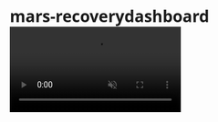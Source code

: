 # mars-recoverydashboard
<video autoplay muted loop>
  <source src="Website_Explanation_Video_Ready.mp4" type="video/mp4">
  Your browser does not support the video tag.
</video>
<!DOCTYPE html>
<html lang="en">
<head>
    <meta charset="UTF-8">
    <meta name="viewport" content="width=device-width, initial-scale=1.0">
    <title>Mars recovery dashboard</title>
<!DOCTYPE html>
<html lang="en">
<head>
    <meta charset="UTF-8">
    <meta name="viewport" content="width=device-width, initial-scale=1.0">
    <title>Mars Recovery Station - Login</title>
    <style>
        * {
            margin: 0;
            padding: 0;
            box-sizing: border-box;
            font-family: 'Segoe UI', Tahoma, Geneva, Verdana, sans-serif;
        }

        body {
            background: linear-gradient(rgba(10, 10, 30, 0.9), rgba(10, 10, 30, 0.9)),
                        url('https://images.unsplash.com/photo-1615430535007-94da764325d0?ixlib=rb-1.2.1&auto=format&fit=crop&w=1920&q=80');
            background-size: cover;
            background-position: center;
            min-height: 100vh;
            display: flex;
            justify-content: center;
            align-items: center;
            color: white;
        }

        .login-container {
            background: rgba(0, 0, 0, 0.85);
            backdrop-filter: blur(10px);
            border-radius: 20px;
            padding: 40px;
            width: 100%;
            max-width: 400px;
            box-shadow: 0 15px 30px rgba(0, 0, 0, 0.5);
            border: 1px solid rgba(255, 255, 255, 0.1);
            text-align: center;
            position: relative;
            overflow: hidden;
        }

        .login-container::before {
            content: "";
            position: absolute;
            top: -50px;
            left: -50px;
            width: 100px;
            height: 100px;
            background: radial-gradient(circle, rgba(255, 107, 107, 0.3) 0%, transparent 70%);
            border-radius: 50%;
        }

        .login-container::after {
            content: "";
            position: absolute;
            bottom: -30px;
            right: -30px;
            width: 80px;
            height: 80px;
            background: radial-gradient(circle, rgba(78, 205, 196, 0.2) 0%, transparent 70%);
            border-radius: 50%;
        }

        .login-header h1 {
            font-size: 2.2rem;
            margin-bottom: 10px;
            color: #ff6b6b;
            text-shadow: 0 0 10px rgba(255, 107, 107, 0.3);
            display: flex;
            align-items: center;
            justify-content: center;
            gap: 10px;
        }

        .login-header p {
            color: rgba(255, 255, 255, 0.8);
            margin-bottom: 30px;
            font-size: 0.95rem;
        }

        .form-group {
            margin-bottom: 20px;
            text-align: left;
        }

        .form-group label {
            display: block;
            margin-bottom: 8px;
            color: rgba(255, 255, 255, 0.9);
            font-weight: 500;
        }

        .form-group input {
            width: 100%;
            padding: 12px 15px;
            border-radius: 8px;
            border: 1px solid rgba(255, 255, 255, 0.3);
            background: rgba(255, 255, 255, 0.1);
            color: white;
            font-size: 1rem;
            transition: all 0.3s;
        }

        .form-group input:focus {
            outline: none;
            border-color: #ff6b6b;
            background: rgba(255, 255, 255, 0.15);
            box-shadow: 0 0 0 2px rgba(255, 107, 107, 0.3);
        }

        .form-group input::placeholder {
            color: rgba(255, 255, 255, 0.6);
        }

        .btn {
            width: 100%;
            padding: 12px;
            border-radius: 8px;
            border: none;
            background: linear-gradient(135deg, #ff6b6b, #e94560);
            color: white;
            font-size: 1rem;
            font-weight: 600;
            cursor: pointer;
            transition: all 0.3s;
            margin-bottom: 15px;
            display: flex;
            align-items: center;
            justify-content: center;
            gap: 10px;
        }

        .btn:hover {
            transform: translateY(-2px);
            box-shadow: 0 5px 15px rgba(255, 107, 107, 0.3);
        }

        .btn i {
            font-size: 1.1rem;
        }

        /* Google Sign-In Button Container */
        .google-signin-container {
            margin-bottom: 20px;
            display: flex;
            justify-content: center;
        }

        /* Style for the Google Sign-In button */
        #googleSignInButton {
            width: 100%;
            height: 44px;
            border-radius: 8px;
            border: none;
            background: white;
            color: #757575;
            font-size: 1rem;
            font-weight: 600;
            cursor: pointer;
            display: flex;
            align-items: center;
            justify-content: center;
            gap: 10px;
            transition: all 0.3s;
        }

        #googleSignInButton:hover {
            background: #f5f5f5;
            box-shadow: 0 2px 5px rgba(0, 0, 0, 0.2);
        }

        .divider {
            display: flex;
            align-items: center;
            margin: 20px 0;
            color: rgba(255, 255, 255, 0.5);
            font-size: 0.9rem;
        }

        .divider::before, .divider::after {
            content: "";
            flex: 1;
            border-bottom: 1px solid rgba(255, 255, 255, 0.2);
        }

        .signup-link {
            text-align: center;
            margin-top: 20px;
            color: rgba(255, 255, 255, 0.8);
            font-size: 0.9rem;
        }

        .signup-link a {
            color: #4ecdc4;
            text-decoration: none;
            font-weight: 500;
            transition: color 0.3s;
        }

        .signup-link a:hover {
            color: #ff6b6b;
            text-decoration: underline;
        }

        .mars-icon {
            font-size: 2.5rem;
            color: #ff6b6b;
            margin-bottom: 15px;
            text-shadow: 0 0 10px rgba(255, 107, 107, 0.3);
        }

        /* Fix for Google Sign-In button positioning */
        .g_id_signin {
            width: 100% !important;
            height: 44px !important;
            margin: 0 auto !important;
        }

        /* Make sure Google's iframe has proper styling */
        iframe {
            border-radius: 8px !important;
        }
    </style>
    <link rel="stylesheet" href="https://cdnjs.cloudflare.com/ajax/libs/font-awesome/6.0.0-beta3/css/all.min.css">
    <!-- Google Sign-In API -->
    <script src="https://accounts.google.com/gsi/client" async defer></script>
</head>
<body>
    <div class="login-container">
        <div class="login-header">
            <i class="fas fa-rocket mars-icon"></i>
            <h1>
                <i class="fas fa-recycle"></i> Mars Recovery
            </h1>
            <p>Sign in to access the waste recycling dashboard</p>
        </div>

        <!-- Google Sign-In Button Container -->
        <div class="google-signin-container">
            <!-- Google Sign-In Button will be inserted here by the API -->
            <div id="g_id_onload"
                 data-client_id="YOUR_GOOGLE_CLIENT_ID.apps.googleusercontent.com"
                 data-context="signin"
                 data-ux_mode="popup"
                 data-callback="handleGoogleSignIn"
                 data-auto_prompt="false">
            </div>

            <div class="g_id_signin"
                 data-type="standard"
                 data-shape="rectangular"
                 data-theme="filled_blue"
                 data-text="signin_with"
                 data-size="large"
                 data-logo_alignment="left"
                 id="googleSignInButton">
            </div>
        </div>

        <div class="divider">or</div>

        <!-- Email/Password Form with Sign Up Link -->
        <form id="loginForm">
            <div class="form-group">
                <label for="email">Email</label>
                <input type="email" id="email" placeholder="Enter your email" required>
            </div>

            <div class="form-group">
                <label for="password">Password</label>
                <input type="password" id="password" placeholder="Enter your password" required>
            </div>

            <button type="submit" class="btn">
                <i class="fas fa-sign-in-alt"></i> Sign In
            </button>
        </form>

        <div class="signup-link">
            Don't have an account? <a href="#" onclick="showSignup()">Sign up</a>
        </div>

        <!-- Sign Up Form (hidden by default) -->
        <form id="signupForm" style="display: none;">
            <div class="form-group">
                <label for="signupName">Full Name</label>
                <input type="text" id="signupName" placeholder="Enter your full name" required>
            </div>

            <div class="form-group">
                <label for="signupEmail">Email</label>
                <input type="email" id="signupEmail" placeholder="Enter your email" required>
            </div>

            <div class="form-group">
                <label for="signupPassword">Password</label>
                <input type="password" id="signupPassword" placeholder="Create a password" required>
            </div>

            <div class="form-group">
                <label for="confirmPassword">Confirm Password</label>
                <input type="password" id="confirmPassword" placeholder="Confirm your password" required>
            </div>

            <button type="submit" class="btn">
                <i class="fas fa-user-plus"></i> Create Account
            </button>
        </form>

        <div class="login-link" style="display: none;" id="backToLogin">
            Already have an account? <a href="#" onclick="showLogin()">Log in</a>
        </div>
    </div>

    <script>
        // Show signup form
        function showSignup() {
            document.getElementById('loginForm').style.display = 'none';
            document.getElementById('signupForm').style.display = 'block';
            document.getElementById('backToLogin').style.display = 'block';
            document.querySelector('.signup-link').style.display = 'none';
            document.querySelector('.divider').style.display = 'none';
            document.querySelector('.google-signin-container').style.display = 'none';
        }

        // Show login form
        function showLogin() {
            document.getElementById('loginForm').style.display = 'block';
            document.getElementById('signupForm').style.display = 'none';
            document.getElementById('backToLogin').style.display = 'none';
            document.querySelector('.signup-link').style.display = 'block';
            document.querySelector('.divider').style.display = 'block';
            document.querySelector('.google-signin-container').style.display = 'block';
        }

        // Handle login form submission
        document.getElementById('loginForm').addEventListener('submit', function(e) {
            e.preventDefault();
            const email = document.getElementById('email').value;
            const password = document.getElementById('password').value;

            // Simple validation for demo
            if (email && password) {
                localStorage.setItem('isLoggedIn', 'true');
                window.location.href = 'dashboard.html';
            }
        });

        // Handle signup form submission
        document.getElementById('signupForm').addEventListener('submit', function(e) {
            e.preventDefault();

            const name = document.getElementById('signupName').value;
            const email = document.getElementById('signupEmail').value;
            const password = document.getElementById('signupPassword').value;
            const confirmPassword = document.getElementById('confirmPassword').value;

            // Simple validation for demo
            if (password !== confirmPassword) {
                alert('Passwords do not match!');
                return;
            }

            if (name && email && password) {
                localStorage.setItem('isLoggedIn', 'true');
                localStorage.setItem('userName', name);
                alert('Account created successfully!');
                window.location.href = 'dashboard.html';
            }
        });

        // Handle Google Sign-In
        function handleGoogleSignIn(response) {
            console.log('Google Sign-In response:', response);
            // In a real app, you would handle the response and authenticate the user
            localStorage.setItem('isLoggedIn', 'true');
            window.location.href = 'dashboard.html';
        }

        // Initialize Google Sign-In
        function initializeGoogleSignIn() {
            google.accounts.id.initialize({
                client_id: 'YOUR_GOOGLE_CLIENT_ID.apps.googleusercontent.com',
                callback: handleGoogleSignIn
            });

            // Render the Google Sign-In button
            google.accounts.id.renderButton(
                document.getElementById('googleSignInButton'),
                {
                    theme: 'filled_blue',
                    size: 'large',
                    text: 'signin_with',
                    shape: 'rectangular',
                    logo_alignment: 'left'
                }
            );
        }

        // Check if user is already logged in
        if (localStorage.getItem('isLoggedIn') === 'true') {
            window.location.href = 'dashboard.html';
        }

        // Load Google Sign-In API properly
        window.onload = function() {
            initializeGoogleSignIn();
        };
    </script>
</body>
</html>
<!DOCTYPE html>
<html lang="en">
<head>
    <meta charset="UTF-8">
    <meta name="viewport" content="width=device-width, initial-scale=1.0">
    <title>Mars Recovery Station - Dashboard</title>
    <style>
        :root {
            --primary: #1a1a2e;
            --secondary: #16213e;
            --accent: #ff6b6b;
            --highlight: #4ecdc4;
            --space-bg: linear-gradient(rgba(10, 10, 30, 0.8), rgba(10, 10, 30, 0.8)),
                        url('https://images.unsplash.com/photo-1615430535007-94da764325d0?ixlib=rb-1.2.1&auto=format&fit=crop&w=1920&q=80');
        }

        body {
            font-family: 'Segoe UI', Tahoma, Geneva, Verdana, sans-serif;
            margin: 0;
            padding: 0;
            background: var(--space-bg);
            background-size: cover;
            background-position: center;
            color: white;
            min-height: 100vh;
        }

        .header {
            display: flex;
            justify-content: space-between;
            align-items: center;
            padding: 20px 40px;
            background: rgba(0, 0, 0, 0.5);
        }

        .header h1 {
            font-size: 1.8rem;
            color: white;
            text-shadow: 0 2px 5px rgba(0, 0, 0, 0.5);
        }

        .logout-btn {
            background: rgba(255, 255, 255, 0.2);
            color: white;
            border: 1px solid rgba(255, 255, 255, 0.3);
            padding: 8px 15px;
            border-radius: 5px;
            cursor: pointer;
            transition: all 0.3s;
        }

        .logout-btn:hover {
            background: rgba(255, 255, 255, 0.3);
        }

        .dashboard-container {
            display: grid;
            grid-template-columns: 1fr 1fr;
            gap: 20px;
            max-width: 1400px;
            margin: 20px auto;
            padding: 0 20px;
        }

        .control-panel, .results-panel {
            background: rgba(0, 0, 0, 0.7);
            backdrop-filter: blur(10px);
            border-radius: 15px;
            padding: 20px;
            box-shadow: 0 10px 20px rgba(0, 0, 0, 0.3);
            border: 1px solid rgba(255, 255, 255, 0.1);
        }

        .panel-title {
            color: var(--accent);
            margin-top: 0;
            margin-bottom: 20px;
            font-size: 1.4rem;
            border-bottom: 1px solid var(--highlight);
            padding-bottom: 10px;
            display: flex;
            align-items: center;
            gap: 10px;
        }

        .form-group {
            margin-bottom: 15px;
        }

        .form-group label {
            display: block;
            margin-bottom: 5px;
            color: rgba(255, 255, 255, 0.9);
            font-weight: 500;
        }

        .form-group input {
            width: 100%;
            padding: 10px;
            border-radius: 8px;
            border: 1px solid rgba(255, 255, 255, 0.3);
            background: rgba(255, 255, 255, 0.1);
            color: white;
            font-size: 1rem;
        }

        .btn {
            background: linear-gradient(135deg, var(--accent), #e94560);
            color: white;
            border: none;
            padding: 12px 20px;
            border-radius: 8px;
            cursor: pointer;
            font-size: 1rem;
            font-weight: 600;
            width: 100%;
            margin-top: 10px;
            transition: all 0.3s;
            display: flex;
            align-items: center;
            justify-content: center;
            gap: 8px;
        }

        .btn:hover {
            transform: translateY(-2px);
            box-shadow: 0 5px 15px rgba(255, 107, 107, 0.3);
        }

        #threejs-container {
            width: 100%;
            height: 300px;
            background: rgba(0, 0, 0, 0.5);
            border-radius: 10px;
            margin: 20px 0;
            border: 1px solid rgba(255, 255, 255, 0.1);
        }

        .results-container {
            display: flex;
            flex-direction: column;
            gap: 15px;
        }

        .next-page-btn {
            background: var(--highlight);
            margin-top: 20px;
            display: inline-block;
            width: auto;
            padding: 10px 20px;
        }

        @media (max-width: 768px) {
            .dashboard-container {
                grid-template-columns: 1fr;
            }
        }
    </style>
    <link rel="stylesheet" href="https://cdnjs.cloudflare.com/ajax/libs/font-awesome/6.0.0-beta3/css/all.min.css">
    <script src="https://cdn.jsdelivr.net/npm/three@0.132.2/build/three.min.js"></script>
    <script src="https://cdn.jsdelivr.net/npm/three@0.132.2/examples/js/controls/OrbitControls.js"></script>
</head>
<body>
    <div class="header">
        <h1>Mars Recovery Station</h1>
        <button class="logout-btn" onclick="logout()">Logout</button>
    </div>

    <div class="dashboard-container">
        <!-- Control Panel -->
        <div class="control-panel">
            <h2 class="panel-title"><i class="fas fa-cogs"></i> Control Panel</h2>

            <h3>Material Intake</h3>
            <div class="form-group">
                <label for="eva-suit">EVA Suit Fabric (kg)</label>
                <input type="number" id="eva-suit" placeholder="e.g., 12" value="12">
            </div>

            <div class="form-group">
                <label for="air-filters">Used Air Filters (kg)</label>
                <input type="number" id="air-filters" placeholder="e.g., 30" value="30">
            </div>

            <div class="form-group">
                <label for="carbon-scraps">Carbon Scraps (kg)</label>
                <input type="number" id="carbon-scraps" placeholder="e.g., 5" value="5">
            </div>

            <button class="btn" onclick="optimizeRecycling()">
                <i class="fas fa-recycle"></i> Optimize Recycling
            </button>

            <h3 style="margin-top: 30px;">3D Recovery Station Overview</h3>
            <div id="threejs-container"></div>

            <button class="btn next-page-btn" onclick="window.location.href='results.html'">
                View Detailed Results <i class="fas fa-arrow-right"></i>
            </button>
        </div>

        <!-- Results Preview -->
        <div class="results-panel">
            <h2 class="panel-title"><i class="fas fa-chart-line"></i> Quick Results Preview</h2>
            <div id="previewResults">
                <p style="text-align: center; color: rgba(255, 255, 255, 0.7);">
                    Enter material quantities and click "Optimize Recycling" to see a preview.
                </p>
            </div>
        </div>
    </div>

    <script>
        // Check if user is logged in
        if (localStorage.getItem('isLoggedIn') !== 'true') {
            window.location.href = 'index.html';
        }

        // Logout function
        function logout() {
            localStorage.removeItem('isLoggedIn');
            window.location.href = 'index.html';
        }

        // Initialize Three.js Mars Visualization
        document.addEventListener('DOMContentLoaded', function() {
            initThreeJS();
        });

        function initThreeJS() {
            const container = document.getElementById('threejs-container');

            // Scene setup
            const scene = new THREE.Scene();
            scene.background = new THREE.Color(0x000000);

            // Camera setup
            const camera = new THREE.PerspectiveCamera(75, container.clientWidth / container.clientHeight, 0.1, 1000);
            camera.position.z = 10;

            // Renderer setup
            const renderer = new THREE.WebGLRenderer({ antialias: true });
            renderer.setSize(container.clientWidth, container.clientHeight);
            container.appendChild(renderer.domElement);

            // Controls for orbiting the 3D model
            const controls = new THREE.OrbitControls(camera, renderer.domElement);
            controls.enableDamping = true;
            controls.dampingFactor = 0.05;

            // Lighting - Sunlight simulation
            const ambientLight = new THREE.AmbientLight(0x404040, 0.5);
            scene.add(ambientLight);

            const directionalLight = new THREE.DirectionalLight(0xffffff, 1);
            directionalLight.position.set(5, 10, 7);
            directionalLight.castShadow = true;
            directionalLight.shadow.mapSize.width = 1024;
            directionalLight.shadow.mapSize.height = 1024;
            scene.add(directionalLight);

            // Create Mars surface with improved texture
            const marsTexture = new THREE.TextureLoader().load('https://upload.wikimedia.org/wikipedia/commons/thumb/0/02/OSIRIS_Mars_true_color.jpg/1200px-OSIRIS_Mars_true_color.jpg');
            const marsBumpMap = new THREE.TextureLoader().load('https://upload.wikimedia.org/wikipedia/commons/thumb/5/5f/Mars_topography.jpg/1200px-Mars_topography.jpg');

            const marsGeometry = new THREE.SphereGeometry(5, 64, 64);
            const marsMaterial = new THREE.MeshStandardMaterial({
                map: marsTexture,
                bumpMap: marsBumpMap,
                bumpScale: 0.05,
                metalness: 0.1,
                roughness: 0.7
            });

            const mars = new THREE.Mesh(marsGeometry, marsMaterial);
            mars.receiveShadow = true;
            scene.add(mars);

            // Add atmosphere effect
            const atmosphereGeometry = new THREE.SphereGeometry(5.2, 64, 64);
            const atmosphereMaterial = new THREE.MeshStandardMaterial({
                color: 0x3366cc,
                transparent: true,
                opacity: 0.2,
                side: THREE.BackSide
            });
            const atmosphere = new THREE.Mesh(atmosphereGeometry, atmosphereMaterial);
            scene.add(atmosphere);

            // Create a more detailed recovery station
            createRecoveryStation(scene);

            // Animation loop
            function animate() {
                requestAnimationFrame(animate);
                controls.update();
                renderer.render(scene, camera);
                mars.rotation.y += 0.001;
            }

            // Handle window resize
            window.addEventListener('resize', function() {
                camera.aspect = container.clientWidth / container.clientHeight;
                camera.updateProjectionMatrix();
                renderer.setSize(container.clientWidth, container.clientHeight);
            });

            animate();
        }

        function createRecoveryStation(scene) {
            // Base platform
            const baseGeometry = new THREE.CylinderGeometry(2, 2, 0.3, 32);
            const baseMaterial = new THREE.MeshStandardMaterial({
                color: 0x333333,
                metalness: 0.3,
                roughness: 0.7
            });
            const base = new THREE.Mesh(baseGeometry, baseMaterial);
            base.position.y = 0.15;
            base.position.z = -6;
            base.receiveShadow = true;
            base.castShadow = true;
            scene.add(base);

            // Main habitat dome
            const domeGeometry = new THREE.SphereGeometry(1.2, 32, 32, 0, Math.PI * 2, 0, Math.PI / 2);
            const domeMaterial = new THREE.MeshStandardMaterial({
                color: 0xaaaaaa,
                metalness: 0.2,
                roughness: 0.5,
                transparent: true,
                opacity: 0.8
            });
            const dome = new THREE.Mesh(domeGeometry, domeMaterial);
            dome.position.y = 1.2;
            dome.position.z = -6;
            dome.receiveShadow = true;
            dome.castShadow = true;
            scene.add(dome);

            // Solar panels
            const panelGeometry = new THREE.BoxGeometry(0.8, 0.05, 0.3);
            const panelMaterial = new THREE.MeshStandardMaterial({
                color: 0x222233,
                metalness: 0.7,
                roughness: 0.3
            });

            for (let i = 0; i < 4; i++) {
                const panel1 = new THREE.Mesh(panelGeometry, panelMaterial);
                panel1.position.set(-6 + i * 3, 1.5, -4);
                panel1.rotation.y = Math.PI / 4;
                panel1.castShadow = true;
                scene.add(panel1);

                const panel2 = new THREE.Mesh(panelGeometry, panelMaterial);
                panel2.position.set(-6 + i * 3, 1.5, -8);
                panel2.rotation.y = -Math.PI / 4;
                panel2.castShadow = true;
                scene.add(panel2);
            }

            // Processing units
            const unitGeometry = new THREE.CylinderGeometry(0.4, 0.4, 0.8, 32);

            // Thermal processor (red)
            const thermalMaterial = new THREE.MeshStandardMaterial({
                color: 0xff5555,
                metalness: 0.6,
                roughness: 0.4
            });
            const thermalUnit = new THREE.Mesh(unitGeometry, thermalMaterial);
            thermalUnit.position.set(-6, 0.8, -5);
            thermalUnit.castShadow = true;
            scene.add(thermalUnit);

            // Chemical processor (green)
            const chemicalMaterial = new THREE.MeshStandardMaterial({
                color: 0x55ff55,
                metalness: 0.6,
                roughness: 0.4
            });
            const chemicalUnit = new THREE.Mesh(unitGeometry, chemicalMaterial);
            chemicalUnit.position.set(-6, 0.8, -7);
            chemicalUnit.castShadow = true;
            scene.add(chemicalUnit);

            // Mechanical processor (blue)
            const mechanicalMaterial = new THREE.MeshStandardMaterial({
                color: 0x5555ff,
                metalness: 0.6,
                roughness: 0.4
            });
            const mechanicalUnit = new THREE.Mesh(unitGeometry, mechanicalMaterial);
            mechanicalUnit.position.set(-4, 0.8, -6);
            mechanicalUnit.castShadow = true;
            scene.add(mechanicalUnit);

            // Storage tanks
            const tankGeometry = new THREE.SphereGeometry(0.5, 32, 32);

            // Oxygen tank
            const oxygenMaterial = new THREE.MeshStandardMaterial({
                color: 0xaaaaff,
                metalness: 0.3,
                roughness: 0.7,
                transparent: true,
                opacity: 0.7
            });
            const oxygenTank = new THREE.Mesh(tankGeometry, oxygenMaterial);
            oxygenTank.position.set(-3, 1, -6);
            oxygenTank.castShadow = true;
            scene.add(oxygenTank);

            // Material storage tank
            const materialMaterial = new THREE.MeshStandardMaterial({
                color: 0xffaaaa,
                metalness: 0.3,
                roughness: 0.7,
                transparent: true,
                opacity: 0.7
            });
            const materialTank = new THREE.Mesh(tankGeometry, materialMaterial);
            materialTank.position.set(-3, 1, -7);
            materialTank.castShadow = true;
            scene.add(materialTank);

            // Add labels (simplified for this example)
            // In a real app, you might use CSS2DRenderer for better text rendering
        }

        // Optimize Recycling Function
        function optimizeRecycling() {
            const evaSuit = parseFloat(document.getElementById('eva-suit').value) || 0;
            const airFilters = parseFloat(document.getElementById('air-filters').value) || 0;
            const carbonScraps = parseFloat(document.getElementById('carbon-scraps').value) || 0;

            // Calculate results (simplified for demo)
            const totalInput = evaSuit + airFilters + carbonScraps;
            const oxygenRecovered = Math.round((evaSuit * 0.4 + carbonScraps * 0.6) * 10) / 10;
            const materialsRecovered = Math.round((evaSuit * 0.6 + airFilters * 0.3 + carbonScraps * 0.2) * 10) / 10;
            const dailyNeedPercentage = Math.min(Math.round((oxygenRecovered / 30) * 100), 100);

            // Update preview results
            const previewResults = document.getElementById('previewResults');
            previewResults.innerHTML = `
                <div style="background: rgba(255, 255, 255, 0.1); padding: 15px; border-radius: 10px;">
                    <h3>Quick Results</h3>
                    <p><strong>Total Input:</strong> ${totalInput} kg</p>
                    <p><strong>Oxygen Recovered:</strong> ${oxygenRecovered} kg (${dailyNeedPercentage}% of daily need)</p>
                    <p><strong>Materials Recovered:</strong> ${materialsRecovered} kg</p>
                    <p style="font-size: 0.9rem; color: rgba(255, 255, 255, 0.7);">
                        Click "View Detailed Results" for full analysis and visualizations.
                    </p>
                </div>
            `;

            // Store results for the results page
            localStorage.setItem('recyclingResults', JSON.stringify({
                evaSuit, airFilters, carbonScraps,
                oxygenRecovered, materialsRecovered, dailyNeedPercentage, totalInput
            }));
        }
    </script>
</body>
</html>
<!DOCTYPE html>
<html lang="en">
<head>
    <meta charset="UTF-8">
    <meta name="viewport" content="width=device-width, initial-scale=1.0">
    <title>Mars Recovery Station - Results</title>
    <style>
        :root {
            --primary: #1a1a2e;
            --secondary: #16213e;
            --accent: #ff6b6b;
            --highlight: #4ecdc4;
            --space-bg: linear-gradient(rgba(10, 10, 30, 0.8), rgba(10, 10, 30, 0.8)),
                        url('https://images.unsplash.com/photo-1615430535007-94da764325d0?ixlib=rb-1.2.1&auto=format&fit=crop&w=1920&q=80');
        }

        body {
            font-family: 'Segoe UI', Tahoma, Geneva, Verdana, sans-serif;
            margin: 0;
            padding: 0;
            background: var(--space-bg);
            background-size: cover;
            background-position: center;
            color: white;
            min-height: 100vh;
        }

        .header {
            display: flex;
            justify-content: space-between;
            align-items: center;
            padding: 20px 40px;
            background: rgba(0, 0, 0, 0.5);
        }

        .header h1 {
            font-size: 1.8rem;
            color: white;
            text-shadow: 0 2px 5px rgba(0, 0, 0, 0.5);
        }

        .back-btn, .logout-btn {
            background: rgba(255, 255, 255, 0.2);
            color: white;
            border: 1px solid rgba(255, 255, 255, 0.3);
            padding: 8px 15px;
            border-radius: 5px;
            cursor: pointer;
            transition: all 0.3s;
            margin-left: 10px;
        }

        .back-btn:hover, .logout-btn:hover {
            background: rgba(255, 255, 255, 0.3);
        }

        .container {
            max-width: 1200px;
            margin: 20px auto;
            padding: 0 20px;
        }

        .results-header {
            text-align: center;
            margin-bottom: 30px;
        }

        .results-header h2 {
            font-size: 2rem;
            color: var(--accent);
            margin-bottom: 10px;
            text-shadow: 0 0 10px rgba(255, 107, 107, 0.3);
        }

        .results-header p {
            color: rgba(255, 255, 255, 0.8);
            font-size: 1.1rem;
        }

        .results-grid {
            display: grid;
            grid-template-columns: repeat(auto-fit, minmax(300px, 1fr));
            gap: 20px;
            margin-bottom: 30px;
        }

        .result-card {
            background: rgba(0, 0, 0, 0.7);
            backdrop-filter: blur(10px);
            border-radius: 15px;
            padding: 20px;
            box-shadow: 0 10px 20px rgba(0, 0, 0, 0.3);
            border: 1px solid rgba(255, 255, 255, 0.1);
            max-height: 500px;
            overflow-y: auto;
        }

        .result-card h3 {
            color: var(--accent);
            margin-top: 0;
            margin-bottom: 15px;
            font-size: 1.3rem;
            border-bottom: 1px solid var(--highlight);
            padding-bottom: 10px;
        }

        .big-number {
            font-size: 2.5rem;
            font-weight: bold;
            color: white;
            text-align: center;
            margin: 20px 0;
            background: linear-gradient(135deg, var(--accent), var(--highlight));
            -webkit-background-clip: text;
            -webkit-text-fill-color: transparent;
            text-shadow: 0 0 5px rgba(0, 0, 0, 0.3);
        }

        .big-number small {
            font-size: 1rem;
            color: rgba(255, 255, 255, 0.7);
            display: block;
            margin-top: 5px;
            background: none;
            -webkit-text-fill-color: initial;
        }

        .process-steps {
            margin-top: 15px;
        }

        .process-step {
            background: rgba(255, 255, 255, 0.1);
            padding: 10px 15px;
            border-radius: 8px;
            margin-bottom: 10px;
            font-size: 0.9rem;
        }

        .process-step h4 {
            color: var(--highlight);
            margin-bottom: 5px;
            display: flex;
            align-items: center;
            gap: 10px;
        }

        .chart-container {
            background: rgba(0, 0, 0, 0.5);
            border-radius: 15px;
            padding: 20px;
            margin-bottom: 30px;
        }

        .chart-container h3 {
            color: var(--accent);
            margin-top: 0;
            margin-bottom: 20px;
            text-align: center;
            text-shadow: 0 0 5px rgba(0, 0, 0, 0.3);
        }

        .navigation {
            display: flex;
            justify-content: space-between;
            margin-top: 30px;
            padding-bottom: 20px;
        }

        #resultsContent {
            max-width: 100%;
            overflow: hidden;
        }

        canvas {
            max-width: 100%;
            max-height: 400px;
            display: block;
            margin: 0 auto;
            background: rgba(0, 0, 0, 0.3);
            border-radius: 8px;
            padding: 10px;
        }

        @media (max-width: 768px) {
            .results-grid {
                grid-template-columns: 1fr;
            }
        }
    </style>
    <link rel="stylesheet" href="https://cdnjs.cloudflare.com/ajax/libs/font-awesome/6.0.0-beta3/css/all.min.css">
    <script src="https://cdn.jsdelivr.net/npm/chart.js"></script>
</head>
<body>
    <div class="header">
        <div>
            <button class="back-btn" onclick="window.location.href='dashboard.html'">
                <i class="fas fa-arrow-left"></i> Back to Dashboard
            </button>
        </div>
        <h1>Mars Recovery Station</h1>
        <button class="logout-btn" onclick="logout()">Logout</button>
    </div>

    <div class="container">
        <div class="results-header">
            <h2>Recycling Optimization Results</h2>
            <p>Detailed analysis of your waste recycling process</p>
        </div>

        <div id="resultsContent">
            <p style="text-align: center; color: rgba(255, 255, 255, 0.7);">
                Loading results...
            </p>
        </div>

        <div class="navigation">
            <button class="back-btn" onclick="window.location.href='dashboard.html'">
                <i class="fas fa-arrow-left"></i> Back to Input
            </button>
            <button class="back-btn" onclick="window.location.href='visualization.html'">
                3D Visualization <i class="fas fa-arrow-right"></i>
            </button>
        </div>
    </div>

    <script>
        // Check if user is logged in
        if (localStorage.getItem('isLoggedIn') !== 'true') {
            window.location.href = 'index.html';
        }

        // Logout function
        function logout() {
            localStorage.removeItem('isLoggedIn');
            window.location.href = 'index.html';
        }

        // Load results when page loads
        document.addEventListener('DOMContentLoaded', function() {
            const results = JSON.parse(localStorage.getItem('recyclingResults'));

            if (results) {
                displayResults(results);
            } else {
                document.getElementById('resultsContent').innerHTML = `
                    <div style="text-align: center; color: rgba(255, 255, 255, 0.7);">
                        <p>No results found. Please go back to the dashboard and run an optimization first.</p>
                    </div>
                `;
            }
        });

        function displayResults(results) {
            const content = document.getElementById('resultsContent');

            content.innerHTML = `
                <div class="results-grid">
                    <!-- Oxygen Recovery Card -->
                    <div class="result-card">
                        <h3>Oxygen Recovery</h3>
                        <div class="big-number">${results.oxygenRecovered}<small>kg</small></div>
                        <p style="text-align: center; color: rgba(255, 255, 255, 0.8);">
                            ${results.dailyNeedPercentage}% of daily crew needs
                        </p>
                        <div class="process-steps">
                            <div class="process-step">
                                <h4><i class="fas fa-lungs"></i> Life Support Impact</h4>
                                <p>Sufficient for ${Math.round(results.oxygenRecovered / 0.8)} crew members for 24 hours</p>
                            </div>
                        </div>
                    </div>

                    <!-- Materials Recovery Card -->
                    <div class="result-card">
                        <h3>Materials Recovery</h3>
                        <div class="big-number">${results.materialsRecovered}<small>kg</small></div>
                        <p style="text-align: center; color: rgba(255, 255, 255, 0.8);">
                            Available for 3D printing and repairs
                        </p>
                        <div class="process-steps">
                            <div class="process-step">
                                <h4><i class="fas fa-cubes"></i> Potential Uses</h4>
                                <p>• Habitat repairs<br>• Tool manufacturing<br>• Equipment upgrades</p>
                            </div>
                        </div>
                    </div>

                    <!-- Energy Efficiency Card -->
                    <div class="result-card">
                        <h3>Energy Efficiency</h3>
                        <div class="big-number">${Math.round(results.totalInput * 1.8)}<small>kWh</small></div>
                        <p style="text-align: center; color: rgba(255, 255, 255, 0.8);">
                            Estimated energy consumption
                        </p>
                        <div class="process-steps">
                            <div class="process-step">
                                <h4><i class="fas fa-bolt"></i> Power Source</h4>
                                <p>Solar panels (primary)<br>Battery backup (secondary)</p>
                            </div>
                            <div class="process-step">
                                <h4><i class="fas fa-sun"></i> Recommendation</h4>
                                <p>Run high-energy processes during peak solar hours (10:00-14:00 Mars time)</p>
                            </div>
                        </div>
                    </div>
                </div>

                <!-- Process Breakdown -->
                <div class="result-card">
                    <h3>Process Breakdown</h3>

                    <div style="display: grid; grid-template-columns: repeat(auto-fit, minmax(300px, 1fr)); gap: 15px; margin-top: 20px;">
                        <!-- EVA Suit Process -->
                        <div class="process-step" style="margin-bottom: 0;">
                            <h4><i class="fas fa-space-suit"></i> EVA Suit Processing (${results.evaSuit} kg)</h4>
                            <p>✅ Shredding: 100% of material</p>
                            <p>✅ Thermal processing: ${Math.round(results.evaSuit * 0.6)} kg polymer</p>
                            <p>✅ Oxygen extraction: ${Math.round(results.evaSuit * 0.4)} kg O₂</p>
                            <p style="color: var(--highlight); font-size: 0.9rem;">
                                <i class="fas fa-info-circle"></i> Polymer can be used for 3D printing new suit components
                            </p>
                        </div>

                        <!-- Air Filters Process -->
                        <div class="process-step" style="margin-bottom: 0;">
                            <h4><i class="fas fa-filter"></i> Air Filter Recycling (${results.airFilters} kg)</h4>
                            <p>✅ Mechanical separation: 100% of material</p>
                            <p>✅ Metal recovery: ${Math.round(results.airFilters * 0.3)} kg</p>
                            <p>✅ Carbon recovery: ${Math.round(results.airFilters * 0.5)} kg</p>
                            <p style="color: var(--highlight); font-size: 0.9rem;">
                                <i class="fas fa-info-circle"></i> Recovered metals can be used for structural repairs
                            </p>
                        </div>

                        <!-- Carbon Scraps Process -->
                        <div class="process-step" style="margin-bottom: 0;">
                            <h4><i class="fas fa-atom"></i> Carbon Processing (${results.carbonScraps} kg)</h4>
                            <p>✅ Chemical treatment: 100% of material</p>
                            <p>✅ Oxygen extraction: ${Math.round(results.carbonScraps * 0.6)} kg O₂</p>
                            <p>✅ Carbon fiber: ${Math.round(results.carbonScraps * 0.4)} kg for composites</p>
                            <p style="color: var(--highlight); font-size: 0.9rem;">
                                <i class="fas fa-info-circle"></i> Carbon fiber ideal for lightweight structural components
                            </p>
                        </div>
                    </div>
                </div>

                <!-- Results Chart Container with fixed height -->
                <div class="chart-container">
                    <h3>Resource Recovery Summary</h3>
                    <div style="height: 350px;">
                        <canvas id="resultsChart"></canvas>
                    </div>
                </div>

                <!-- Pie Chart Container with fixed height -->
                <div class="chart-container">
                    <h3>Resource Distribution</h3>
                    <div style="height: 350px;">
                        <canvas id="pieChart"></canvas>
                    </div>
                </div>
            `;

            // Create charts after the elements exist in the DOM
            setTimeout(() => {
                createResultsChart(results);
            }, 100);
        }

        function createResultsChart(results) {
            // Bar Chart
            const barCtx = document.getElementById('resultsChart');
            if (barCtx) {
                new Chart(barCtx, {
                    type: 'bar',
                    data: {
                        labels: ['Oxygen Recovered', 'Materials Recovered', 'Total Input', 'Energy Used'],
                        datasets: [{
                            label: 'Quantity',
                            data: [
                                results.oxygenRecovered,
                                results.materialsRecovered,
                                results.totalInput,
                                Math.round(results.totalInput * 1.8)
                            ],
                            backgroundColor: [
                                'rgba(78, 205, 196, 0.7)',
                                'rgba(255, 107, 107, 0.7)',
                                'rgba(100, 149, 237, 0.7)',
                                'rgba(255, 206, 86, 0.7)'
                            ],
                            borderColor: [
                                'rgba(78, 205, 196, 1)',
                                'rgba(255, 107, 107, 1)',
                                'rgba(100, 149, 237, 1)',
                                'rgba(255, 206, 86, 1)'
                            ],
                            borderWidth: 1
                        }]
                    },
                    options: {
                        responsive: true,
                        maintainAspectRatio: false,
                        scales: {
                            y: {
                                beginAtZero: true,
                                title: {
                                    display: true,
                                    text: 'Quantity (kg or kWh)',
                                    color: 'white'
                                },
                                ticks: {
                                    color: 'rgba(255, 255, 255, 0.8)'
                                },
                                grid: {
                                    color: 'rgba(255, 255, 255, 0.1)'
                                }
                            },
                            x: {
                                ticks: {
                                    color: 'rgba(255, 255, 255, 0.8)'
                                },
                                grid: {
                                    color: 'rgba(255, 255, 255, 0.1)'
                                }
                            }
                        },
                        plugins: {
                            legend: {
                                display: false
                            }
                        }
                    }
                });
            }

            // Pie Chart
            const pieCtx = document.getElementById('pieChart');
            if (pieCtx) {
                new Chart(pieCtx, {
                    type: 'doughnut',
                    data: {
                        labels: ['Oxygen', 'Materials', 'Waste'],
                        datasets: [{
                            data: [
                                results.oxygenRecovered,
                                results.materialsRecovered,
                                results.totalInput - results.oxygenRecovered - results.materialsRecovered
                            ],
                            backgroundColor: [
                                'rgba(78, 205, 196, 0.7)',
                                'rgba(255, 107, 107, 0.7)',
                                'rgba(100, 149, 237, 0.7)'
                            ],
                            borderColor: [
                                'rgba(78, 205, 196, 1)',
                                'rgba(255, 107, 107, 1)',
                                'rgba(100, 149, 237, 1)'
                            ],
                            borderWidth: 1
                        }]
                    },
                    options: {
                        responsive: true,
                        maintainAspectRatio: false,
                        plugins: {
                            legend: {
                                position: 'right',
                                labels: {
                                    color: 'white',
                                    boxWidth: 12,
                                    padding: 20,
                                    font: {
                                        size: 12
                                    }
                                }
                            },
                            title: {
                                display: true,
                                text: 'Resource Distribution',
                                color: 'white',
                                font: {
                                    size: 16
                                }
                            }
                        }
                    }
                });
            }
        }
    </script>
</body>
</html>
<!DOCTYPE html>
<html lang="en">
<head>
    <meta charset="UTF-8">
    <meta name="viewport" content="width=device-width, initial-scale=1.0">
    <title>Mars Recovery Station - 3D Visualization</title>
    <style>
        :root {
            --primary: #1a1a2e;
            --secondary: #16213e;
            --accent: #ff6b6b;
            --highlight: #4ecdc4;
            --space-bg: linear-gradient(rgba(10, 10, 30, 0.8), rgba(10, 10, 30, 0.8)),
                        url('https://images.unsplash.com/photo-1615430535007-94da764325d0?ixlib=rb-1.2.1&auto=format&fit=crop&w=1920&q=80');
        }

        body {
            font-family: 'Segoe UI', Tahoma, Geneva, Verdana, sans-serif;
            margin: 0;
            padding: 0;
            background: var(--space-bg);
            background-size: cover;
            background-position: center;
            color: white;
            min-height: 100vh;
            overflow-x: hidden;
        }

        .header {
            display: flex;
            justify-content: space-between;
            align-items: center;
            padding: 20px 40px;
            background: rgba(0, 0, 0, 0.5);
        }

        .header h1 {
            font-size: 1.8rem;
            color: white;
            text-shadow: 0 2px 5px rgba(0, 0, 0, 0.5);
        }

        .back-btn, .logout-btn {
            background: rgba(255, 255, 255, 0.2);
            color: white;
            border: 1px solid rgba(255, 255, 255, 0.3);
            padding: 8px 15px;
            border-radius: 5px;
            cursor: pointer;
            transition: all 0.3s;
            margin-left: 10px;
        }

        .back-btn:hover, .logout-btn:hover {
            background: rgba(255, 255, 255, 0.3);
        }

        .container {
            max-width: 1200px;
            margin: 20px auto;
            padding: 0 20px;
        }

        .visualization-header {
            text-align: center;
            margin-bottom: 30px;
        }

        .visualization-header h2 {
            font-size: 2rem;
            color: var(--accent);
            margin-bottom: 10px;
            text-shadow: 0 0 10px rgba(255, 107, 107, 0.3);
        }

        .visualization-header p {
            color: rgba(255, 255, 255, 0.8);
            font-size: 1.1rem;
        }

        #visualization-container {
            width: 100%;
            height: 600px;
            background: rgba(0, 0, 0, 0.5);
            border-radius: 15px;
            margin-bottom: 30px;
            border: 1px solid rgba(255, 255, 255, 0.1);
        }

        .stats-panel {
            display: grid;
            grid-template-columns: repeat(auto-fit, minmax(300px, 1fr));
            gap: 20px;
            margin-bottom: 30px;
        }

        .stat-card {
            background: rgba(0, 0, 0, 0.7);
            backdrop-filter: blur(10px);
            border-radius: 15px;
            padding: 20px;
            box-shadow: 0 10px 20px rgba(0, 0, 0, 0.3);
            border: 1px solid rgba(255, 255, 255, 0.1);
        }

        .stat-card h3 {
            color: var(--accent);
            margin-top: 0;
            margin-bottom: 15px;
            font-size: 1.3rem;
            border-bottom: 1px solid var(--highlight);
            padding-bottom: 10px;
        }

        .stat-value {
            font-size: 2rem;
            font-weight: bold;
            color: white;
            text-align: center;
            margin: 15px 0;
            background: linear-gradient(135deg, var(--accent), var(--highlight));
            -webkit-background-clip: text;
            -webkit-text-fill-color: transparent;
        }

        .stat-value small {
            font-size: 1rem;
            color: rgba(255, 255, 255, 0.7);
            display: block;
            margin-top: 5px;
            background: none;
            -webkit-text-fill-color: initial;
        }

        .navigation {
            display: flex;
            justify-content: space-between;
            margin-top: 20px;
        }

        .info-panel {
            background: rgba(0, 0, 0, 0.7);
            backdrop-filter: blur(10px);
            border-radius: 15px;
            padding: 20px;
            margin-top: 20px;
        }

        .info-panel h3 {
            color: var(--accent);
            margin-top: 0;
            margin-bottom: 15px;
            border-bottom: 1px solid var(--highlight);
            padding-bottom: 10px;
        }

        @media (max-width: 768px) {
            #visualization-container {
                height: 400px;
            }

            .stats-panel {
                grid-template-columns: 1fr;
            }
        }
    </style>
    <link rel="stylesheet" href="https://cdnjs.cloudflare.com/ajax/libs/font-awesome/6.0.0-beta3/css/all.min.css">
    <script src="https://cdn.jsdelivr.net/npm/three@0.132.2/build/three.min.js"></script>
    <script src="https://cdn.jsdelivr.net/npm/three@0.132.2/examples/js/controls/OrbitControls.js"></script>
    <script src="https://cdn.jsdelivr.net/npm/three@0.132.2/examples/js/loaders/GLTFLoader.js"></script>
    <script src="https://cdn.jsdelivr.net/npm/three@0.132.2/examples/js/loaders/TextureLoader.js"></script>
</head>
<body>
    <div class="header">
        <div>
            <button class="back-btn" onclick="window.location.href='results.html'">
                <i class="fas fa-arrow-left"></i> Back to Results
            </button>
        </div>
        <h1>Mars Recovery Station</h1>
        <button class="logout-btn" onclick="logout()">Logout</button>
    </div>

    <div class="container">
        <div class="visualization-header">
            <h2>3D Recovery Station Visualization</h2>
            <p>Interactive model of the Mars waste recovery facility with realistic terrain</p>
        </div>

        <div id="visualization-container"></div>

        <div class="stats-panel">
            <div class="stat-card">
                <h3>Oxygen Production</h3>
                <div class="stat-value" id="oxygenStat">0<small>kg/day</small></div>
                <p style="text-align: center; color: rgba(255, 255, 255, 0.8); font-size: 0.9rem;">
                    From EVA suits and carbon scraps
                </p>
            </div>

            <div class="stat-card">
                <h3>Material Recovery</h3>
                <div class="stat-value" id="materialStat">0<small>kg/day</small></div>
                <p style="text-align: center; color: rgba(255, 255, 255, 0.8); font-size: 0.9rem;">
                    For 3D printing and repairs
                </p>
            </div>

            <div class="stat-card">
                <h3>Energy Efficiency</h3>
                <div class="stat-value" id="energyStat">0<small>kWh</small></div>
                <p style="text-align: center; color: rgba(255, 255, 255, 0.8); font-size: 0.9rem;">
                    Per processing cycle
                </p>
            </div>
        </div>

        <div class="info-panel">
            <h3>Facility Components</h3>
            <div style="display: grid; grid-template-columns: repeat(auto-fit, minmax(250px, 1fr)); gap: 15px;">
                <div>
                    <h4 style="color: var(--highlight); margin-bottom: 10px;"><i class="fas fa-industry"></i> Processing Plant</h4>
                    <p style="font-size: 0.9rem; color: rgba(255, 255, 255, 0.8);">
                        Thermal, chemical, and mechanical processing units for waste conversion.
                    </p>
                </div>
                <div>
                    <h4 style="color: var(--highlight); margin-bottom: 10px;"><i class="fas fa-print"></i> 3D Printing Bay</h4>
                    <p style="font-size: 0.9rem; color: rgba(255, 255, 255, 0.8);">
                        Uses recovered materials to manufacture tools and parts on-demand.
                    </p>
                </div>
                <div>
                    <h4 style="color: var(--highlight); margin-bottom: 10px;"><i class="fas fa-solar-panel"></i> Power Station</h4>
                    <p style="font-size: 0.9rem; color: rgba(255, 255, 255, 0.8);">
                        Solar arrays with battery backup for continuous operation.
                    </p>
                </div>
            </div>
        </div>

        <div class="navigation">
            <button class="back-btn" onclick="window.location.href='results.html'">
                <i class="fas fa-arrow-left"></i> Back to Results
            </button>
            <button class="back-btn" onclick="window.location.href='dashboard.html'">
                New Analysis <i class="fas fa-redo"></i>
            </button>
        </div>
    </div>

    <script>
        // Check if user is logged in
        if (localStorage.getItem('isLoggedIn') !== 'true') {
            window.location.href = 'index.html';
        }

        // Logout function
        function logout() {
            localStorage.removeItem('isLoggedIn');
            window.location.href = 'index.html';
        }

        // Load results data
        function loadResultsData() {
            const results = JSON.parse(localStorage.getItem('recyclingResults'));

            if (results) {
                document.getElementById('oxygenStat').textContent = `${results.oxygenRecovered}`;
                document.getElementById('materialStat').textContent = `${results.materialsRecovered}`;
                document.getElementById('energyStat').textContent = `${Math.round(results.totalInput * 1.8)}`;
            }
        }

        // Initialize 3D Visualization with enhanced Mars surface
        document.addEventListener('DOMContentLoaded', function() {
            initEnhanced3DVisualization();
            loadResultsData();
        });

        function initEnhanced3DVisualization() {
            const container = document.getElementById('visualization-container');

            // Scene setup
            const scene = new THREE.Scene();
            scene.background = new THREE.Color(0x000000);

            // Camera setup - wider view for better perspective
            const camera = new THREE.PerspectiveCamera(60, container.clientWidth / container.clientHeight, 0.1, 2000);
            camera.position.set(20, 15, 20);

            // Renderer setup with shadows
            const renderer = new THREE.WebGLRenderer({
                antialias: true,
                alpha: true
            });
            renderer.setSize(container.clientWidth, container.clientHeight);
            renderer.shadowMap.enabled = true;
            renderer.shadowMap.type = THREE.PCFSoftShadowMap;
            container.appendChild(renderer.domElement);

            // Controls for orbiting the 3D model
            const controls = new THREE.OrbitControls(camera, renderer.domElement);
            controls.enableDamping = true;
            controls.dampingFactor = 0.05;
            controls.target.set(0, 2, 0);
            controls.maxDistance = 100;
            controls.minDistance = 10;

            // Lighting - simulate Martian sunlight
            const ambientLight = new THREE.AmbientLight(0x404050, 0.3);
            scene.add(ambientLight);

            const directionalLight = new THREE.DirectionalLight(0xffddcc, 1.2);
            directionalLight.position.set(20, 30, 10);
            directionalLight.castShadow = true;
            directionalLight.shadow.mapSize.width = 2048;
            directionalLight.shadow.mapSize.height = 2048;
            directionalLight.shadow.camera.near = 0.5;
            directionalLight.shadow.camera.far = 500;
            directionalLight.shadow.camera.left = -50;
            directionalLight.shadow.camera.right = 50;
            directionalLight.shadow.camera.top = 50;
            directionalLight.shadow.camera.bottom = -50;
            scene.add(directionalLight);

            // Add subtle red light for Mars atmosphere effect
            const marsLight = new THREE.HemisphereLight(0xffaaaa, 0x000055, 0.3);
            scene.add(marsLight);

            // Create enhanced Mars surface with elevation
            createEnhancedMars(scene);

            // Create detailed recovery station
            createDetailedRecoveryStation(scene);

            // Add stars to the background
            createStarfield(scene, 2000);

            // Animation loop
            function animate() {
                requestAnimationFrame(animate);
                controls.update();
                renderer.render(scene, camera);
            }

            // Handle window resize
            window.addEventListener('resize', function() {
                camera.aspect = container.clientWidth / container.clientHeight;
                camera.updateProjectionMatrix();
                renderer.setSize(container.clientWidth, container.clientHeight);
            });

            animate();
        }

        function createEnhancedMars(scene) {
            // High-resolution Mars texture
            const marsTexture = new THREE.TextureLoader().load('https://upload.wikimedia.org/wikipedia/commons/thumb/0/02/OSIRIS_Mars_true_color.jpg/1200px-OSIRIS_Mars_true_color.jpg');

            // Mars elevation map for realistic terrain
            const marsElevation = new THREE.TextureLoader().load('https://upload.wikimedia.org/wikipedia/commons/thumb/5/5f/Mars_topography.jpg/1200px-Mars_topography.jpg');

            // Create Mars sphere with bump mapping for realistic terrain
            const marsGeometry = new THREE.SphereGeometry(15, 128, 128);
            const marsMaterial = new THREE.MeshStandardMaterial({
                map: marsTexture,
                bumpMap: marsElevation,
                bumpScale: 0.05,
                metalness: 0.1,
                roughness: 0.8,
                color: 0xcc9966
            });

            const mars = new THREE.Mesh(marsGeometry, marsMaterial);
            mars.receiveShadow = true;
            scene.add(mars);

            // Add subtle atmosphere effect
            const atmosphereGeometry = new THREE.SphereGeometry(15.2, 64, 64);
            const atmosphereMaterial = new THREE.MeshStandardMaterial({
                color: 0x3366cc,
                transparent: true,
                opacity: 0.1,
                side: THREE.BackSide,
                roughness: 0.1
            });
            const atmosphere = new THREE.Mesh(atmosphereGeometry, atmosphereMaterial);
            scene.add(atmosphere);

            // Add some surface features (craters)
            addSurfaceFeatures(scene, mars);
        }

        function addSurfaceFeatures(scene, mars) {
            // Add some random craters to make the surface more realistic
            const craterGeometry = new THREE.CircleGeometry(0.3, 32);
            const craterMaterial = new THREE.MeshStandardMaterial({
                color: 0x555555,
                side: THREE.DoubleSide,
                roughness: 0.9
            });

            for (let i = 0; i < 50; i++) {
                const crater = new THREE.Mesh(craterGeometry, craterMaterial);

                // Random position on Mars surface
                const theta = Math.random() * Math.PI * 2;
                const phi = Math.acos(2 * Math.random() - 1);
                const radius = 15 + (Math.random() * 0.2 - 0.1);

                crater.position.x = radius * Math.sin(phi) * Math.cos(theta);
                crater.position.y = radius * Math.sin(phi) * Math.sin(theta);
                crater.position.z = radius * Math.cos(phi);

                // Orient crater to face away from Mars center
                crater.lookAt(0, 0, 0);

                // Random size variation
                const scale = 0.5 + Math.random() * 0.5;
                crater.scale.set(scale, scale, scale);

                // Random depth
                crater.position.x += (Math.random() - 0.5) * 0.1;
                crater.position.y += (Math.random() - 0.5) * 0.1;
                crater.position.z += (Math.random() - 0.5) * 0.1;

                scene.add(crater);
            }
        }

        function createDetailedRecoveryStation(scene) {
            // Base platform with more detail
            const baseGroup = new THREE.Group();
            baseGroup.position.set(0, 0.1, 0);

            // Main base
            const baseGeometry = new THREE.CylinderGeometry(3, 3, 0.5, 32);
            const baseMaterial = new THREE.MeshStandardMaterial({
                color: 0x333333,
                metalness: 0.3,
                roughness: 0.7
            });
            const base = new THREE.Mesh(baseGeometry, baseMaterial);
            base.receiveShadow = true;
            base.castShadow = true;
            baseGroup.add(base);

            // Add support legs
            const legGeometry = new THREE.CylinderGeometry(0.2, 0.2, 1.5, 16);
            const legMaterial = new THREE.MeshStandardMaterial({
                color: 0x444444,
                metalness: 0.5,
                roughness: 0.6
            });

            for (let i = 0; i < 4; i++) {
                const angle = (i * Math.PI * 2) / 4;
                const leg = new THREE.Mesh(legGeometry, legMaterial);
                leg.position.x = Math.cos(angle) * 2.5;
                leg.position.z = Math.sin(angle) * 2.5;
                leg.position.y = -0.75;
                leg.rotation.x = Math.PI / 4;
                leg.castShadow = true;
                baseGroup.add(leg);
            }

            // Main habitat dome with more detail
            const domeGroup = new THREE.Group();
            domeGroup.position.y = 1.5;

            // Dome base
            const domeBaseGeometry = new THREE.CylinderGeometry(1.5, 1.5, 0.3, 32);
            const domeBaseMaterial = new THREE.MeshStandardMaterial({
                color: 0xaaaaaa,
                metalness: 0.2,
                roughness: 0.5
            });
            const domeBase = new THREE.Mesh(domeBaseGeometry, domeBaseMaterial);
            domeBase.castShadow = true;
            domeGroup.add(domeBase);

            // Dome itself
            const domeGeometry = new THREE.SphereGeometry(1.5, 32, 32, 0, Math.PI * 2, 0, Math.PI / 2);
            const domeMaterial = new THREE.MeshStandardMaterial({
                color: 0xaaaaaa,
                metalness: 0.2,
                roughness: 0.5,
                transparent: true,
                opacity: 0.7
            });
            const dome = new THREE.Mesh(domeGeometry, domeMaterial);
            dome.position.y = 0.3;
            dome.castShadow = true;
            domeGroup.add(dome);

            // Add airlock
            const airlockGeometry = new THREE.CylinderGeometry(0.5, 0.5, 0.8, 32);
            const airlockMaterial = new THREE.MeshStandardMaterial({
                color: 0x888888,
                metalness: 0.4,
                roughness: 0.5
            });
            const airlock = new THREE.Mesh(airlockGeometry, airlockMaterial);
            airlock.position.set(1.8, 0.5, 0);
            airlock.rotation.z = Math.PI / 2;
            airlock.castShadow = true;
            domeGroup.add(airlock);

            baseGroup.add(domeGroup);

            // Solar panels array with more detail
            const solarArray = new THREE.Group();
            solarArray.position.set(0, 2, -4);

            const panelGeometry = new THREE.BoxGeometry(1.5, 0.02, 0.5);
            const panelMaterial = new THREE.MeshStandardMaterial({
                color: 0x222233,
                metalness: 0.7,
                roughness: 0.2,
                side: THREE.DoubleSide
            });

            // Create an array of solar panels
            for (let row = 0; row < 3; row++) {
                for (let col = 0; col < 5; col++) {
                    const panel = new THREE.Mesh(panelGeometry, panelMaterial);
                    panel.position.x = col * 1.6 - 3.2;
                    panel.position.z = row * 0.6 - 0.6;
                    panel.rotation.x = Math.PI / 4 + (Math.random() - 0.5) * 0.1;
                    panel.castShadow = true;
                    solarArray.add(panel);
                }
            }

            baseGroup.add(solarArray);

            // Processing units with more detail
            const processingGroup = new THREE.Group();
            processingGroup.position.set(0, 0.5, 3);

            // Thermal processor
            createProcessorUnit(processingGroup, -1.5, 0, 0, 0xff5555, 'Thermal Processor');
            // Chemical processor
            createProcessorUnit(processingGroup, 0, 0, 1.5, 0x55ff55, 'Chemical Processor');
            // Mechanical processor
            createProcessorUnit(processingGroup, 1.5, 0, 0, 0x5555ff, 'Mechanical Processor');

            baseGroup.add(processingGroup);

            // Storage tanks with pipes
            const storageGroup = new THREE.Group();
            storageGroup.position.set(4, 0.5, 0);

            // Oxygen tank
            createStorageTank(storageGroup, 0, 0, 0.8, 'Oxygen Tank');
            // Material tank
            createStorageTank(storageGroup, 0, 0, -0.8, 'Material Tank');

            // Connecting pipes
            createPipe(storageGroup, -0.5, 0.5, 0, 0.5, 0.5, -0.8, 0.1);
            createPipe(storageGroup, 0.5, 0.5, 0, 0.5, 0.5, -0.8, 0.1);

            baseGroup.add(storageGroup);

            // Add the complete base group to the scene
            scene.add(baseGroup);

            // Add some rovers for scale
            addRovers(scene);
        }

        function createProcessorUnit(group, x, y, z, color, name) {
            const unitGroup = new THREE.Group();
            unitGroup.position.set(x, y, z);

            // Main cylinder
            const cylinderGeometry = new THREE.CylinderGeometry(0.6, 0.6, 1.2, 32);
            const cylinderMaterial = new THREE.MeshStandardMaterial({
                color: color,
                metalness: 0.6,
                roughness: 0.3
            });
            const cylinder = new THREE.Mesh(cylinderGeometry, cylinderMaterial);
            cylinder.castShadow = true;
            unitGroup.add(cylinder);

            // Top sphere
            const sphereGeometry = new THREE.SphereGeometry(0.4, 32, 32);
            const sphereMaterial = new THREE.MeshStandardMaterial({
                color: color,
                metalness: 0.7,
                roughness: 0.2
            });
            const sphere = new THREE.Mesh(sphereGeometry, sphereMaterial);
            sphere.position.y = 0.7;
            sphere.castShadow = true;
            unitGroup.add(sphere);

            // Add some pipes
            const pipeGeometry = new THREE.CylinderGeometry(0.08, 0.08, 0.8, 16);
            const pipeMaterial = new THREE.MeshStandardMaterial({
                color: 0x666666,
                metalness: 0.8,
                roughness: 0.3
            });

            // Input pipe
            const inputPipe = new THREE.Mesh(pipeGeometry, pipeMaterial);
            inputPipe.position.set(0.4, 0, 0);
            inputPipe.rotation.z = Math.PI / 2;
            unitGroup.add(inputPipe);

            // Output pipe
            const outputPipe = new THREE.Mesh(pipeGeometry, pipeMaterial);
            outputPipe.position.set(-0.4, 0, 0);
            outputPipe.rotation.z = Math.PI / 2;
            unitGroup.add(outputPipe);

            group.add(unitGroup);
        }

        function createStorageTank(group, x, y, z, name) {
            const tankGroup = new THREE.Group();
            tankGroup.position.set(x, y, z);

            // Main sphere
            const sphereGeometry = new THREE.SphereGeometry(0.7, 32, 32);
            const sphereMaterial = new THREE.MeshStandardMaterial({
                color: name.includes('Oxygen') ? 0xaaaaff : 0xffaaaa,
                metalness: 0.3,
                roughness: 0.7,
                transparent: true,
                opacity: 0.8
            });
            const sphere = new THREE.Mesh(sphereGeometry, sphereMaterial);
            sphere.castShadow = true;
            tankGroup.add(sphere);

            // Support legs
            const legGeometry = new THREE.CylinderGeometry(0.08, 0.08, 0.5, 16);
            const legMaterial = new THREE.MeshStandardMaterial({
                color: 0x444444,
                metalness: 0.5,
                roughness: 0.6
            });

            for (let i = 0; i < 3; i++) {
                const angle = (i * Math.PI * 2) / 3;
                const leg = new THREE.Mesh(legGeometry, legMaterial);
                leg.position.x = Math.cos(angle) * 0.6;
                leg.position.z = Math.sin(angle) * 0.6;
                leg.position.y = -0.7;
                leg.rotation.x = Math.PI / 4;
                leg.castShadow = true;
                tankGroup.add(leg);
            }

            // Input/output pipes
            const pipeGeometry = new THREE.CylinderGeometry(0.08, 0.08, 0.5, 16);
            const pipeMaterial = new THREE.MeshStandardMaterial({
                color: 0x666666,
                metalness: 0.8,
                roughness: 0.3
            });

            const topPipe = new THREE.Mesh(pipeGeometry, pipeMaterial);
            topPipe.position.y = 0.8;
            topPipe.rotation.x = Math.PI / 2;
            tankGroup.add(topPipe);

            group.add(tankGroup);
        }

        function createPipe(group, x1, y1, z1, x2, y2, z2, radius) {
            const curve = new THREE.QuadraticBezierCurve3(
                new THREE.Vector3(x1, y1, z1),
                new THREE.Vector3((x1 + x2) / 2, (y1 + y2) / 2 + 0.3, (z1 + z2) / 2),
                new THREE.Vector3(x2, y2, z2)
            );

            const points = curve.getPoints(50);
            const pipeGeometry = new THREE.TubeGeometry(
                new THREE.CatmullRomCurve3(points),
                50,
                radius,
                8,
                false
            );

            const pipeMaterial = new THREE.MeshStandardMaterial({
                color: 0x666666,
                metalness: 0.8,
                roughness: 0.3
            });

            const pipe = new THREE.Mesh(pipeGeometry, pipeMaterial);
            pipe.castShadow = true;
            group.add(pipe);
        }

        function addRovers(scene) {
            // Simple rover model
            const roverGroup1 = new THREE.Group();
            roverGroup1.position.set(8, 0.5, -5);
            roverGroup1.rotation.y = Math.PI / 4;

            // Rover body
            const bodyGeometry = new THREE.BoxGeometry(0.8, 0.3, 0.5);
            const bodyMaterial = new THREE.MeshStandardMaterial({
                color: 0x555555,
                metalness: 0.3,
                roughness: 0.7
            });
            const body = new THREE.Mesh(bodyGeometry, bodyMaterial);
            body.castShadow = true;
            roverGroup1.add(body);

            // Rover wheels
            const wheelGeometry = new THREE.CylinderGeometry(0.15, 0.15, 0.1, 16);
            const wheelMaterial = new THREE.MeshStandardMaterial({
                color: 0x333333,
                metalness: 0.4,
                roughness: 0.6
            });

            // Front wheels
            const frontLeftWheel = new THREE.Mesh(wheelGeometry, wheelMaterial);
            frontLeftWheel.position.set(0.3, -0.2, 0.2);
            frontLeftWheel.rotation.z = Math.PI / 2;
            roverGroup1.add(frontLeftWheel);

            const frontRightWheel = new THREE.Mesh(wheelGeometry, wheelMaterial);
            frontRightWheel.position.set(0.3, -0.2, -0.2);
            frontRightWheel.rotation.z = Math.PI / 2;
            roverGroup1.add(frontRightWheel);

            // Rear wheels
            const rearLeftWheel = new THREE.Mesh(wheelGeometry, wheelMaterial);
            rearLeftWheel.position.set(-0.3, -0.2, 0.2);
            rearLeftWheel.rotation.z = Math.PI / 2;
            roverGroup1.add(rearLeftWheel);

            const rearRightWheel = new THREE.Mesh(wheelGeometry, wheelMaterial);
            rearRightWheel.position.set(-0.3, -0.2, -0.2);
            rearRightWheel.rotation.z = Math.PI / 2;
            roverGroup1.add(rearRightWheel);

            // Solar panel
            const panelGeometry = new THREE.BoxGeometry(0.6, 0.02, 0.3);
            const panelMaterial = new THREE.MeshStandardMaterial({
                color: 0x222233,
                metalness: 0.7,
                roughness: 0.2
            });
            const panel = new THREE.Mesh(panelGeometry, panelMaterial);
            panel.position.set(0, 0.2, 0);
            panel.rotation.x = Math.PI / 4;
            roverGroup1.add(panel);

            scene.add(roverGroup1);

            // Second rover
            const roverGroup2 = new THREE.Group();
            roverGroup2.position.set(-10, 0.5, 3);
            roverGroup2.rotation.y = -Math.PI / 3;

            const body2 = new THREE.Mesh(bodyGeometry, bodyMaterial);
            body2.castShadow = true;
            roverGroup2.add(body2);

            // Wheels for second rover
            const flWheel2 = new THREE.Mesh(wheelGeometry, wheelMaterial);
            flWheel2.position.set(0.3, -0.2, 0.2);
            flWheel2.rotation.z = Math.PI / 2;
            roverGroup2.add(flWheel2);

            const frWheel2 = new THREE.Mesh(wheelGeometry, wheelMaterial);
            frWheel2.position.set(0.3, -0.2, -0.2);
            frWheel2.rotation.z = Math.PI / 2;
            roverGroup2.add(frWheel2);

            const rlWheel2 = new THREE.Mesh(wheelGeometry, wheelMaterial);
            rlWheel2.position.set(-0.3, -0.2, 0.2);
            rlWheel2.rotation.z = Math.PI / 2;
            roverGroup2.add(rlWheel2);

            const rrWheel2 = new THREE.Mesh(wheelGeometry, wheelMaterial);
            rrWheel2.position.set(-0.3, -0.2, -0.2);
            rrWheel2.rotation.z = Math.PI / 2;
            roverGroup2.add(rrWheel2);

            const panel2 = new THREE.Mesh(panelGeometry, panelMaterial);
            panel2.position.set(0, 0.2, 0);
            panel2.rotation.x = Math.PI / 4;
            roverGroup2.add(panel2);

            scene.add(roverGroup2);
        }

        function createStarfield(scene, count) {
            const starsGeometry = new THREE.BufferGeometry();
            const starsMaterial = new THREE.PointsMaterial({
                color: 0xffffff,
                size: 0.1,
                transparent: true,
                opacity: 0.8
            });

            const positions = new Float32Array(count * 3);

            for (let i = 0; i < count; i++) {
                const i3 = i * 3;

                // Random position in a sphere
                const theta = Math.random() * Math.PI * 2;
                const phi = Math.acos(2 * Math.random() - 1);
                const radius = 800 + Math.random() * 200;

                positions[i3] = radius * Math.sin(phi) * Math.cos(theta);
                positions[i3 + 1] = radius * Math.sin(phi) * Math.sin(theta);
                positions[i3 + 2] = radius * Math.cos(phi);
            }

            starsGeometry.setAttribute('position', new THREE.BufferAttribute(positions, 3));
            const stars = new THREE.Points(starsGeometry, starsMaterial);
            scene.add(stars);
        }
    </script>
</body>
</html>

